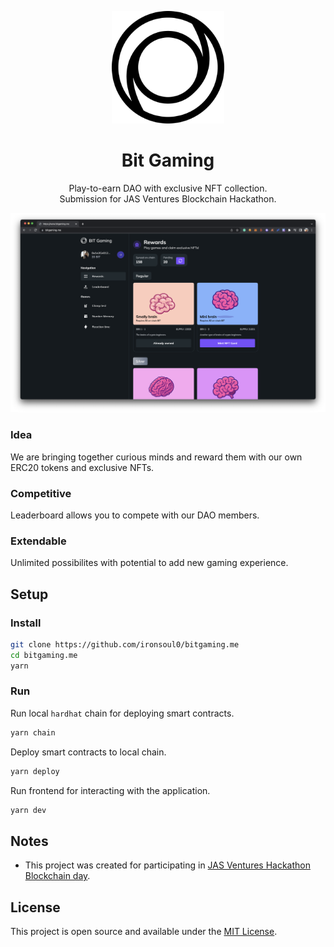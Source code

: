 <p align="center">
  <a href="http://laddy.app">
    <img width="180" src="./assets/logo.png">
  </a>
</p>

<h1 align="center">Bit Gaming</h1>

<p align="center">Play-to-earn DAO with exclusive NFT collection.<br/>Submission for JAS Ventures Blockchain Hackathon.</p>

![Screenshot](./assets/screenshot.png)

### Idea

We are bringing together curious minds and reward them with our own ERC20 tokens and exclusive NFTs.

### Competitive

Leaderboard allows you to compete with our DAO members.

### Extendable

Unlimited possibilites with potential to add new gaming experience.

## Setup

### Install

```bash
git clone https://github.com/ironsoul0/bitgaming.me
cd bitgaming.me
yarn
```

### Run

Run local `hardhat` chain for deploying smart contracts.

```bash
yarn chain
```

Deploy smart contracts to local chain.

```bash
yarn deploy
```

Run frontend for interacting with the application.

```bash
yarn dev
```

## Notes

- This project was created for participating in [JAS Ventures Hackathon Blockchain day](https://jva.vc/index.php/ru/hackathon).

## License

This project is open source and available under the [MIT License](LICENSE).